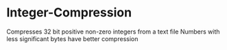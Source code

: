 # Integer-Compression
Compresses 32 bit positive non-zero integers from a text file
Numbers with less significant bytes have better compression
